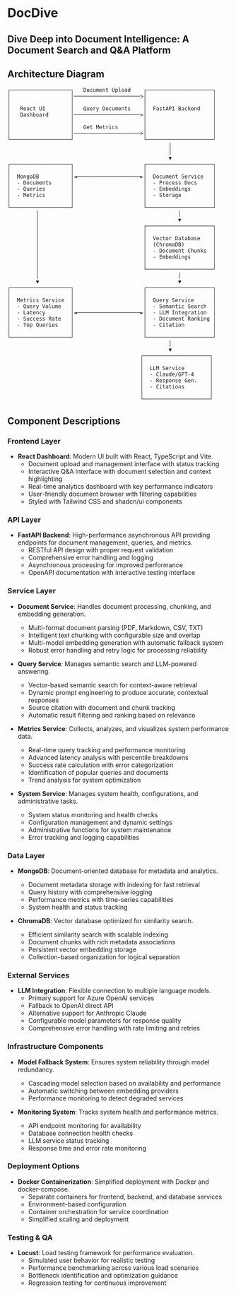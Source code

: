 # DocDive
## Dive Deep into Document Intelligence: A Document Search and Q&A Platform

## Architecture Diagram

```
┌───────────────────┐   Document Upload    ┌─────────────────────┐
│                   │─────────────────────>│                     │
│                   │                      │                     │
│   React UI        │   Query Documents    │  FastAPI Backend    │
│   Dashboard       │─────────────────────>│                     │
│                   │                      │                     │
│                   │   Get Metrics        │                     │
│                   │─────────────────────>│                     │
└───────────────────┘                      └─────────────────────┘
                                                   │
                                                   │
                                                   ▼
┌───────────────────┐                      ┌─────────────────────┐
│                   │                      │                     │
│  MongoDB          │◄────────────────────►│  Document Service   │
│  - Documents      │                      │  - Process Docs     │
│  - Queries        │                      │  - Embeddings       │
│  - Metrics        │                      │  - Storage          │
│                   │                      │                     │
└───────────────────┘                      └─────────────────────┘
         │                                            │
         │                                            ▼
         │                                 ┌─────────────────────┐
         │                                 │                     │
         │                                 │  Vector Database    │
         │                                 │  (ChromaDB)         │
         │                                 │  - Document Chunks  │
         │                                 │  - Embeddings       │
         │                                 │                     │
         │                                 └─────────────────────┘
         │                                            │
         ▼                                            ▼
┌───────────────────┐                      ┌─────────────────────┐
│                   │                      │                     │
│  Metrics Service  │                      │  Query Service      │
│  - Query Volume   │                      │  - Semantic Search  │
│  - Latency        │◄────────────────────►│  - LLM Integration  │
│  - Success Rate   │                      │  - Document Ranking │
│  - Top Queries    │                      │  - Citation         │
│                   │                      │                     │
└───────────────────┘                      └─────────────────────┘
                                                   │
                                                   ▼
                                          ┌─────────────────────┐
                                          │                     │
                                          │  LLM Service        │
                                          │  - Claude/GPT-4     │
                                          │  - Response Gen.    │
                                          │  - Citations        │
                                          │                     │
                                          └─────────────────────┘
```

## Component Descriptions

### Frontend Layer
- **React Dashboard**: Modern UI built with React, TypeScript and Vite.
  - Document upload and management interface with status tracking
  - Interactive Q&A interface with document selection and context highlighting
  - Real-time analytics dashboard with key performance indicators
  - User-friendly document browser with filtering capabilities
  - Styled with Tailwind CSS and shadcn/ui components

### API Layer
- **FastAPI Backend**: High-performance asynchronous API providing endpoints for document management, queries, and metrics.
  - RESTful API design with proper request validation
  - Comprehensive error handling and logging
  - Asynchronous processing for improved performance
  - OpenAPI documentation with interactive testing interface

### Service Layer
- **Document Service**: Handles document processing, chunking, and embedding generation.
  - Multi-format document parsing (PDF, Markdown, CSV, TXT)
  - Intelligent text chunking with configurable size and overlap
  - Multi-model embedding generation with automatic fallback system
  - Robust error handling and retry logic for processing reliability

- **Query Service**: Manages semantic search and LLM-powered answering.
  - Vector-based semantic search for context-aware retrieval
  - Dynamic prompt engineering to produce accurate, contextual responses
  - Source citation with document and chunk tracking
  - Automatic result filtering and ranking based on relevance

- **Metrics Service**: Collects, analyzes, and visualizes system performance data.
  - Real-time query tracking and performance monitoring
  - Advanced latency analysis with percentile breakdowns
  - Success rate calculation with error categorization
  - Identification of popular queries and documents
  - Trend analysis for system optimization

- **System Service**: Manages system health, configurations, and administrative tasks.
  - System status monitoring and health checks
  - Configuration management and dynamic settings
  - Administrative functions for system maintenance
  - Error tracking and logging capabilities

### Data Layer
- **MongoDB**: Document-oriented database for metadata and analytics.
  - Document metadata storage with indexing for fast retrieval
  - Query history with comprehensive logging
  - Performance metrics with time-series capabilities
  - System health and status tracking

- **ChromaDB**: Vector database optimized for similarity search.
  - Efficient similarity search with scalable indexing
  - Document chunks with rich metadata associations
  - Persistent vector embedding storage
  - Collection-based organization for logical separation

### External Services
- **LLM Integration**: Flexible connection to multiple language models.
  - Primary support for Azure OpenAI services
  - Fallback to OpenAI direct API
  - Alternative support for Anthropic Claude
  - Configurable model parameters for response quality
  - Comprehensive error handling with rate limiting and retries

### Infrastructure Components
- **Model Fallback System**: Ensures system reliability through model redundancy.
  - Cascading model selection based on availability and performance
  - Automatic switching between embedding providers
  - Performance monitoring to detect degraded services

- **Monitoring System**: Tracks system health and performance metrics.
  - API endpoint monitoring for availability
  - Database connection health checks
  - LLM service status tracking
  - Response time and error rate monitoring

### Deployment Options
- **Docker Containerization**: Simplified deployment with Docker and docker-compose.
  - Separate containers for frontend, backend, and database services
  - Environment-based configuration
  - Container orchestration for service coordination
  - Simplified scaling and deployment

### Testing & QA
- **Locust**: Load testing framework for performance evaluation.
  - Simulated user behavior for realistic testing
  - Performance benchmarking across various load scenarios
  - Bottleneck identification and optimization guidance
  - Regression testing for continuous improvement 